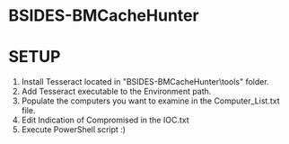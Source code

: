 # BSIDES-BMCacheHunter


# SETUP
1. Install Tesseract located in "BSIDES-BMCacheHunter\tools" folder.
2. Add Tesseract executable to the Environment path.
3. Populate the computers you want to examine in the Computer_List.txt file.
4. Edit Indication of Compromised in the IOC.txt
5. Execute PowerShell script :) 
